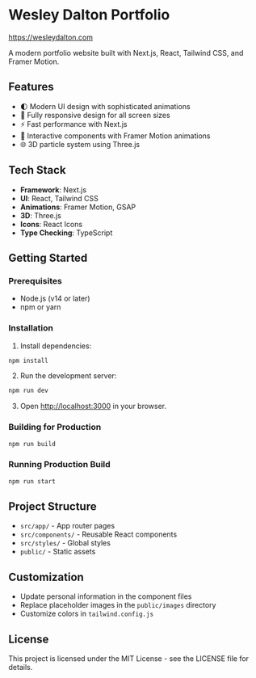 # Wesley Dalton Portfolio

https://wesleydalton.com

A modern portfolio website built with Next.js, React, Tailwind CSS, and Framer Motion.

## Features

- 🌓 Modern UI design with sophisticated animations
- 📱 Fully responsive design for all screen sizes
- ⚡ Fast performance with Next.js
- 🔄 Interactive components with Framer Motion animations
- 🌐 3D particle system using Three.js

## Tech Stack

- **Framework**: Next.js
- **UI**: React, Tailwind CSS
- **Animations**: Framer Motion, GSAP
- **3D**: Three.js
- **Icons**: React Icons
- **Type Checking**: TypeScript

## Getting Started

### Prerequisites

- Node.js (v14 or later)
- npm or yarn

### Installation

1. Install dependencies:

```bash
npm install
```

2. Run the development server:

```bash
npm run dev
```

3. Open [http://localhost:3000](http://localhost:3000) in your browser.

### Building for Production

```bash
npm run build
```

### Running Production Build

```bash
npm run start
```

## Project Structure

- `src/app/` - App router pages
- `src/components/` - Reusable React components
- `src/styles/` - Global styles
- `public/` - Static assets

## Customization

- Update personal information in the component files
- Replace placeholder images in the `public/images` directory
- Customize colors in `tailwind.config.js`

## License

This project is licensed under the MIT License - see the LICENSE file for details.
